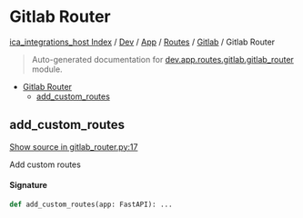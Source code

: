 # Gitlab Router

[ica_integrations_host Index](../../../../README.md#ica_integrations_host-index) / [Dev](../../../index.md#dev) / [App](../../index.md#app) / [Routes](../index.md#routes) / [Gitlab](./index.md#gitlab) / Gitlab Router

> Auto-generated documentation for [dev.app.routes.gitlab.gitlab_router](https://github.com/destiny/ica_integrations_host/blob/main/dev/app/routes/gitlab/gitlab_router.py) module.

- [Gitlab Router](#gitlab-router)
  - [add_custom_routes](#add_custom_routes)

## add_custom_routes

[Show source in gitlab_router.py:17](https://github.com/destiny/ica_integrations_host/blob/main/dev/app/routes/gitlab/gitlab_router.py#L17)

Add custom routes

#### Signature

```python
def add_custom_routes(app: FastAPI): ...
```
